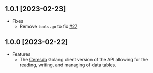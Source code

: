 ## 1.0.1 [2023-02-23]
- Fixes
  - Remove `tools.go` to fix [#27](https://github.com/CeresDB/ceresdb-client-go/pull/27)

## 1.0.0 [2023-02-22]
- Features
    - The [Ceresdb](https://github.com/CeresDB/ceresdb/tree/main) Golang client version of the API allowing for the reading, writing, and managing of data tables.
